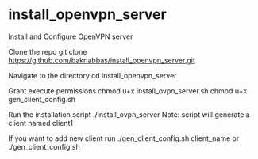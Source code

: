 # install_openvpn_server
Install and Configure OpenVPN server

Clone the repo
git clone https://github.com/bakriabbas/install_openvpn_server.git

Navigate to the directory
cd install_openvpn_server

Grant execute permissions
chmod u+x install_ovpn_server.sh
chmod u+x gen_client_config.sh

Run the installation script
./install_ovpn_server
Note: script will generate a client named client1

If you want to add new client run
./gen_client_config.sh client_name
or
./gen_client_config.sh